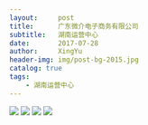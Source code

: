 ```yaml
---
layout:     post                       
title:      广东微介电子商务有限公司                  
subtitle:   湖南运营中心
date:       2017-07-28                 
author:     XingYu                         
header-img: img/post-bg-2015.jpg     
catalog: true                         
tags:                                
    - 湖南运营中心
---
```

![](http://i.imgur.com/0q7Yg5z.jpg)
![](http://i.imgur.com/vhgzQwa.jpg)
![](http://i.imgur.com/KqCsOSp.jpg)
![](http://i.imgur.com/UHs2ikY.jpg)
